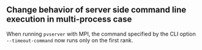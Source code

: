 ## Change behavior of server side command line execution in multi-process case

When running `pvserver` with MPI, the command specified by the CLI option `--timeout-command` now runs only on the first rank.
